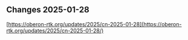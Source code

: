 ## Changes 2025-01-28

[https://oberon-rtk.org/updates/2025/cn-2025-01-28](https://oberon-rtk.org/updates/2025/cn-2025-01-28/)
